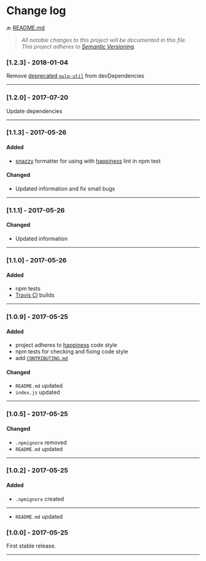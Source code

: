 # Change log

:back: [README.md](./README.md)

> _All notable changes to this project will be documented in this file._  
> _This project adheres to [Semantic Versioning](http://semver.org/)._


### [1.2.3] - 2018-01-04

Remove [deprecated `gulp-util`](https://github.com/gulpjs/gulp-util) from devDependencies

---


### [1.2.0] - 2017-07-20

Update dependencies

---

### [1.1.3] - 2017-05-26

#### Added

- [snazzy](https://github.com/feross/snazzy) formatter for using with [happiness](https://github.com/JedWatson/happiness) lint in npm test

#### Changed

- Updated information and fix small bugs

---

### [1.1.1] - 2017-05-26

#### Changed

- Updated information

---

### [1.1.0] - 2017-05-26

#### Added

- npm tests
- [Travis CI](https://travis-ci.org/dutchenkoOleg/gulp-not-supported-file) builds

---

### [1.0.9] - 2017-05-25

#### Added

- project adheres to [happiness](https://github.com/JedWatson/happiness) code style
- npm tests for checking and fixing code style
- add [`CONTRIBUTING.md`](https://github.com/dutchenkoOleg/gulp-not-supported-file/blob/master/CONTRIBUTING.md)

#### Changed

- `README.md` updated
- `index.js` updated

---


### [1.0.5] - 2017-05-25

#### Changed

- `.npmignore` removed
- `README.md` updated

---


### [1.0.2] - 2017-05-25

#### Added

- `.npmignore` created

---


- `README.md` updated

### [1.0.0] - 2017-05-25

First stable release.

---
